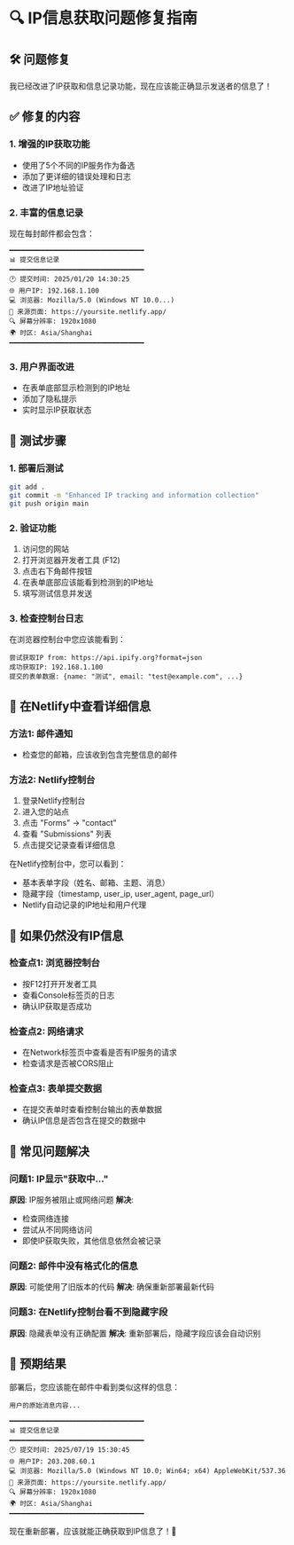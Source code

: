 # 🔍 IP信息获取问题修复指南

## 🛠️ 问题修复

我已经改进了IP获取和信息记录功能，现在应该能正确显示发送者的信息了！

## ✅ 修复的内容

### 1. 增强的IP获取功能
- 使用了5个不同的IP服务作为备选
- 添加了更详细的错误处理和日志
- 改进了IP地址验证

### 2. 丰富的信息记录
现在每封邮件都会包含：
```
━━━━━━━━━━━━━━━━━━━━━━━━━━━━━━━━━━
📊 提交信息记录
━━━━━━━━━━━━━━━━━━━━━━━━━━━━━━━━━━
🕐 提交时间: 2025/01/20 14:30:25
🌐 用户IP: 192.168.1.100
💻 浏览器: Mozilla/5.0 (Windows NT 10.0...)
📄 来源页面: https://yoursite.netlify.app/
🔍 屏幕分辨率: 1920x1080
🌍 时区: Asia/Shanghai
━━━━━━━━━━━━━━━━━━━━━━━━━━━━━━━━━━
```

### 3. 用户界面改进
- 在表单底部显示检测到的IP地址
- 添加了隐私提示
- 实时显示IP获取状态

## 🧪 测试步骤

### 1. 部署后测试
```bash
git add .
git commit -m "Enhanced IP tracking and information collection"
git push origin main
```

### 2. 验证功能
1. 访问您的网站
2. 打开浏览器开发者工具 (F12)
3. 点击右下角邮件按钮
4. 在表单底部应该能看到检测到的IP地址
5. 填写测试信息并发送

### 3. 检查控制台日志
在浏览器控制台中您应该能看到：
```
尝试获取IP from: https://api.ipify.org?format=json
成功获取IP: 192.168.1.100
提交的表单数据: {name: "测试", email: "test@example.com", ...}
```

## 📧 在Netlify中查看详细信息

### 方法1: 邮件通知
- 检查您的邮箱，应该收到包含完整信息的邮件

### 方法2: Netlify控制台
1. 登录Netlify控制台
2. 进入您的站点
3. 点击 "Forms" → "contact"
4. 查看 "Submissions" 列表
5. 点击提交记录查看详细信息

在Netlify控制台中，您可以看到：
- 基本表单字段（姓名、邮箱、主题、消息）
- 隐藏字段（timestamp, user_ip, user_agent, page_url）
- Netlify自动记录的IP地址和用户代理

## 🔧 如果仍然没有IP信息

### 检查点1: 浏览器控制台
- 按F12打开开发者工具
- 查看Console标签页的日志
- 确认IP获取是否成功

### 检查点2: 网络请求
- 在Network标签页中查看是否有IP服务的请求
- 检查请求是否被CORS阻止

### 检查点3: 表单提交数据
- 在提交表单时查看控制台输出的表单数据
- 确认IP信息是否包含在提交的数据中

## 🚨 常见问题解决

### 问题1: IP显示"获取中..."
**原因**: IP服务被阻止或网络问题
**解决**: 
- 检查网络连接
- 尝试从不同网络访问
- 即使IP获取失败，其他信息依然会被记录

### 问题2: 邮件中没有格式化的信息
**原因**: 可能使用了旧版本的代码
**解决**: 确保重新部署最新代码

### 问题3: 在Netlify控制台看不到隐藏字段
**原因**: 隐藏表单没有正确配置
**解决**: 重新部署后，隐藏字段应该会自动识别

## 🎯 预期结果

部署后，您应该能在邮件中看到类似这样的信息：
```
用户的原始消息内容...

━━━━━━━━━━━━━━━━━━━━━━━━━━━━━━━━━━
📊 提交信息记录
━━━━━━━━━━━━━━━━━━━━━━━━━━━━━━━━━━
🕐 提交时间: 2025/07/19 15:30:45
🌐 用户IP: 203.208.60.1
💻 浏览器: Mozilla/5.0 (Windows NT 10.0; Win64; x64) AppleWebKit/537.36
📄 来源页面: https://yoursite.netlify.app/
🔍 屏幕分辨率: 1920x1080
🌍 时区: Asia/Shanghai
━━━━━━━━━━━━━━━━━━━━━━━━━━━━━━━━━━
```

现在重新部署，应该就能正确获取到IP信息了！🎉
